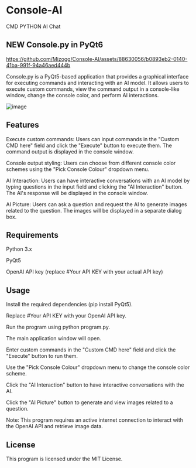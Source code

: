 # Console-AI
CMD PYTHON AI Chat

## NEW Console.py in PyQt6

https://github.com/Mizogg/Console-AI/assets/88630056/b0893eb2-0140-41ba-991f-94a46aed444b


Console.py is a PyQt5-based application that provides a graphical interface for executing commands and interacting with an AI model. It allows users to execute custom commands, view the command output in a console-like window, change the console color, and perform AI interactions.

![image](https://github.com/Mizogg/Console-AI/assets/88630056/5634e93f-9342-40d8-a671-7150acfdffc7)

## Features

Execute custom commands: Users can input commands in the "Custom CMD here" field and click the "Execute" button to execute them. The command output is displayed in the console window.

Console output styling: Users can choose from different console color schemes using the "Pick Console Colour" dropdown menu.

AI Interaction: Users can have interactive conversations with an AI model by typing questions in the input field and clicking the "AI Interaction" button. The AI's response will be displayed in the console window.

AI Picture: Users can ask a question and request the AI to generate images related to the question. The images will be displayed in a separate dialog box.

## Requirements
Python 3.x

PyQt5

OpenAI API key (replace #Your API KEY with your actual API key)

## Usage
Install the required dependencies (pip install PyQt5).

Replace #Your API KEY with your OpenAI API key.

Run the program using python program.py.

The main application window will open.

Enter custom commands in the "Custom CMD here" field and click the "Execute" button to run them.

Use the "Pick Console Colour" dropdown menu to change the console color scheme.

Click the "AI Interaction" button to have interactive conversations with the AI.

Click the "AI Picture" button to generate and view images related to a question.

Note: This program requires an active internet connection to interact with the OpenAI API and retrieve image data.

## License
This program is licensed under the MIT License.
